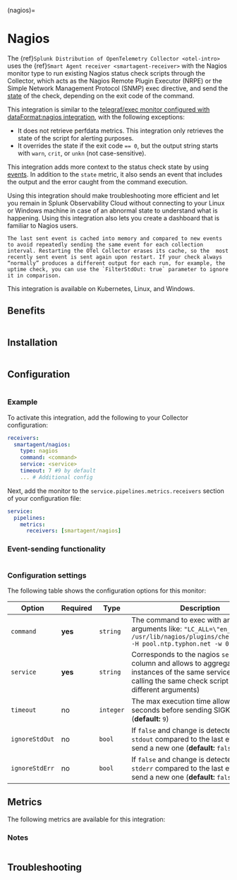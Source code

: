 (nagios)=

# Nagios

<meta name="Description" content="Use this Splunk Observability Cloud integration for the nagios monitor. See benefits, install, configuration, and metrics">

The {ref}`Splunk Distribution of OpenTelemetry Collector <otel-intro>` uses the {ref}`Smart Agent receiver <smartagent-receiver>` with the Nagios monitor type to run existing Nagios status check scripts through the Collector, which acts as the Nagios Remote Plugin Executor (NRPE) or the Simple Network Management Protocol (SNMP) exec directive, and send the [state](https://nagios-plugins.org/doc/guidelines.html#AEN78) of the check, depending on the exit code of the command. 

This integration is similar to the [telegraf/exec monitor configured with dataFormat:nagios integration](https://docs.splunk.com/Observability/gdi/exec/telegraf-exec.html), with the following exceptions:

- It does not retrieve perfdata metrics. This integration only retrieves the state of the script for alerting purposes.
- It overrides the state if the exit code `== 0`, but the output string starts with `warn`, `crit`, or `unkn` (not case-sensitive).

This integration adds more context to the status check state by using [events](https://docs.splunk.com/Observability/alerts-detectors-notifications/view-data-events.html#events-intro). In addition to the `state` metric, it also sends an event that includes the output and the error caught from the command execution.

Using this integration should make troubleshooting more efficient and let you remain in Splunk Observability Cloud without connecting to your Linux or Windows machine in case of an abnormal state to understand what is happening. Using this integration also lets you create a dashboard that is familiar to Nagios users.

```{note}
The last sent event is cached into memory and compared to new events to avoid repeatedly sending the same event for each collection interval. Restarting the OTel Collector erases its cache, so the  most recently sent event is sent again upon restart. If your check always “normally” produces a different output for each run, for example, the uptime check, you can use the `FilterStdOut: true` parameter to ignore it in comparison.
```

This integration is available on Kubernetes, Linux, and Windows.

## Benefits

```{include} /_includes/benefits.md
```

## Installation

```{include} /_includes/collector-installation.md
```

## Configuration

```{include} /_includes/configuration.md
```

### Example

To activate this integration, add the following to your Collector configuration:

```yaml
receivers:
  smartagent/nagios:
    type: nagios
    command: <command>
    service: <service>
    timeout: 7 #9 by default
    ... # Additional config
```

Next, add the monitor to the `service.pipelines.metrics.receivers` section of your configuration file:

```yaml
service:
  pipelines:
    metrics:
      receivers: [smartagent/nagios]
```

### Event-sending functionality

```{include} /_includes/event-sending-functionality.md
```

### Configuration settings

The following table shows the configuration options for this monitor:

| Option         | Required | Type      | Description                                                                                                                                                        |
| -------------- | -------- | --------- | ------------------------------------------------------------------------------------------------------------------------------------------------------------------ |
| `command`      | **yes**  | `string`  | The command to exec with any arguments like: `"LC_ALL=\"en_US.utf8\" /usr/lib/nagios/plugins/check_ntp_time -H pool.ntp.typhon.net -w 0.5 -c 1"`                   |
| `service`      | **yes**  | `string`  | Corresponds to the nagios `service` column and allows to aggregate all instances of the same service (when calling the same check script with different arguments) |
| `timeout`      | no       | `integer` | The max execution time allowed in seconds before sending SIGKILL (**default:** `9`)                                                                                |
| `ignoreStdOut` | no       | `bool`    | If `false` and change is detected on `stdout` compared to the last event it will send a new one (**default:** `false`)                                             |
| `ignoreStdErr` | no       | `bool`    | If `false` and change is detected on `stderr` compared to the last event it will send a new one (**default:** `false`)                                             |

## Metrics

The following metrics are available for this integration:

<div class="metrics-yaml" url="https://raw.githubusercontent.com/signalfx/splunk-otel-collector/main/internal/signalfx-agent/pkg/monitors/nagios/metadata.yaml"></div>

### Notes

```{include} /_includes/metric-defs.md
```

## Troubleshooting

```{include} /_includes/troubleshooting.md
```
